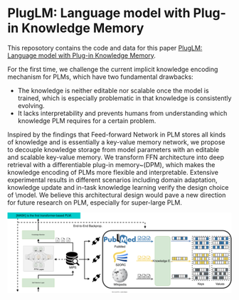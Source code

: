 # PlugLM: Language model with Plug-in Knowledge Memory

This reposotory contains the code and data for this paper [PlugLM: Language model with Plug-in Knowledge Memory](https://openreview.net/forum?id=Plr5l7r0jY6). 

<!-- PLMs have made impressive results in various NLP tasks. It has been revealed that one of the key factors to their success is the parameters of these models implicitly learn all kinds of knowledge during pre-training.

However, encoding knowledge implicitly in the model parameters has two fundamental drawbacks:


In this paper, we introduce **PlugLM**, a pre-training model with differentiable plug-in memory(DPM). 

The key intuition is to decouple the knowledge storage from model parameters(i.e. Feed-Forward Network, where the knowledge is stored in Transformer) with an editable and scalable key-value memory and leverage knowledge in an explainable manner by knowledge retrieval in the DPM.  -->

For the first time, we challenge the current implicit knowledge encoding mechanism for PLMs, which have two fundamental drawbacks: 

- The knowledge is neither editable nor scalable once the model is trained, which is especially problematic in that knowledge is consistently evolving. 
- It lacks interpretability and prevents humans from understanding which knowledge PLM requires for a certain problem. 

Inspired by the findings that Feed-forward Network in PLM stores all kinds of knowledge and is essentially a key-value memory network, we propose to decouple knowledge storage from model parameters with an editable and scalable key-value memory. We transform FFN architecture into deep retrieval with a differentiable plug-in memory~(DPM), which makes the knowledge encoding of PLMs more flexible and interpretable. Extensive experimental results in different scenarios including domain adaptation, knowledge update and in-task knowledge learning verify the design choice of \model. We believe this architectural design would pave a new direction for future research on PLM, especially for super-large PLM.


![model](assets/model.svg)